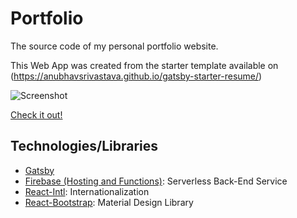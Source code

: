 # Portfolio

The source code of my personal portfolio website.

This Web App was created from the starter template available on (https://anubhavsrivastava.github.io/gatsby-starter-resume/)

![Screenshot](https://i.imgur.com/vcv3r9K.png)

[Check it out!](raphaelcollin.com)

## Technologies/Libraries

- [Gatsby](https://www.gatsbyjs.org/)
- [Firebase (Hosting and Functions)](https://firebase.google.com/): Serverless Back-End Service
- [React-Intl](https://www.npmjs.com/package/react-intl): Internationalization
- [React-Bootstrap](https://react-bootstrap.github.io/): Material Design Library
